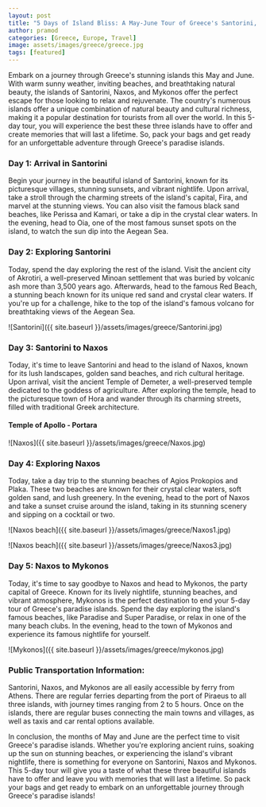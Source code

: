 ```yaml
---
layout: post
title: "5 Days of Island Bliss: A May-June Tour of Greece's Santorini, Naxos, and Mykonos"
author: pramod
categories: [Greece, Europe, Travel]
image: assets/images/greece/greece.jpg
tags: [featured]
---
```


Embark on a journey through Greece's stunning islands this May and June. With warm sunny weather, inviting beaches, and breathtaking natural beauty, the islands of Santorini, Naxos, and Mykonos offer the perfect escape for those looking to relax and rejuvenate. The country's numerous islands offer a unique combination of natural beauty and cultural richness, making it a popular destination for tourists from all over the world. In this 5-day tour, you will experience the best these three islands have to offer and create memories that will last a lifetime. So, pack your bags and get ready for an unforgettable adventure through Greece's paradise islands.

### Day 1: Arrival in Santorini

Begin your journey in the beautiful island of Santorini, known for its picturesque villages, stunning sunsets, and vibrant nightlife. Upon arrival, take a stroll through the charming streets of the island's capital, Fira, and marvel at the stunning views. You can also visit the famous black sand beaches, like Perissa and Kamari, or take a dip in the crystal clear waters. In the evening, head to Oia, one of the most famous sunset spots on the island, to watch the sun dip into the Aegean Sea.

### Day 2: Exploring Santorini

Today, spend the day exploring the rest of the island. Visit the ancient city of Akrotiri, a well-preserved Minoan settlement that was buried by volcanic ash more than 3,500 years ago. Afterwards, head to the famous Red Beach, a stunning beach known for its unique red sand and crystal clear waters. If you're up for a challenge, hike to the top of the island's famous volcano for breathtaking views of the Aegean Sea.

![Santorini]({{ site.baseurl }}/assets/images/greece/Santorini.jpg)

### Day 3: Santorini to Naxos

Today, it's time to leave Santorini and head to the island of Naxos, known for its lush landscapes, golden sand beaches, and rich cultural heritage. Upon arrival, visit the ancient Temple of Demeter, a well-preserved temple dedicated to the goddess of agriculture. After exploring the temple, head to the picturesque town of Hora and wander through its charming streets, filled with traditional Greek architecture.

#### Temple of Apollo - Portara

![Naxos]({{ site.baseurl }}/assets/images/greece/Naxos.jpg)

### Day 4: Exploring Naxos

Today, take a day trip to the stunning beaches of Agios Prokopios and Plaka. These two beaches are known for their crystal clear waters, soft golden sand, and lush greenery. In the evening, head to the port of Naxos and take a sunset cruise around the island, taking in its stunning scenery and sipping on a cocktail or two.

![Naxos beach]({{ site.baseurl }}/assets/images/greece/Naxos1.jpg)

![Naxos beach]({{ site.baseurl }}/assets/images/greece/Naxos3.jpg)

### Day 5: Naxos to Mykonos

Today, it's time to say goodbye to Naxos and head to Mykonos, the party capital of Greece. Known for its lively nightlife, stunning beaches, and vibrant atmosphere, Mykonos is the perfect destination to end your 5-day tour of Greece's paradise islands. Spend the day exploring the island's famous beaches, like Paradise and Super Paradise, or relax in one of the many beach clubs. In the evening, head to the town of Mykonos and experience its famous nightlife for yourself.

![Mykonos]({{ site.baseurl }}/assets/images/greece/mykonos.jpg)

### Public Transportation Information:

Santorini, Naxos, and Mykonos are all easily accessible by ferry from Athens. There are regular ferries departing from the port of Piraeus to all three islands, with journey times ranging from 2 to 5 hours. Once on the islands, there are regular buses connecting the main towns and villages, as well as taxis and car rental options available.

In conclusion, the months of May and June are the perfect time to visit Greece's paradise islands. Whether you're exploring ancient ruins, soaking up the sun on stunning beaches, or experiencing the island's vibrant nightlife, there is something for everyone on Santorini, Naxos and Mykonos. This 5-day tour will give you a taste of what these three beautiful islands have to offer and leave you with memories that will last a lifetime. So pack your bags and get ready to embark on an unforgettable journey through Greece's paradise islands!

